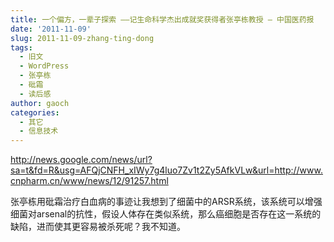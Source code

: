 ```yaml
---
title: 一个偏方，一辈子探索 ——记生命科学杰出成就奖获得者张亭栋教授 – 中国医药报
date: '2011-11-09'
slug: 2011-11-09-zhang-ting-dong
tags:
  - 旧文
  - WordPress
  - 张亭栋
  - 砒霜
  - 读后感
author: gaoch
categories:
  - 其它
  - 信息技术
---
```



<http://news.google.com/news/url?sa=t&fd=R&usg=AFQjCNFH_xIWy7g4luo7Zv1t2Zy5AfkVLw&url=http://www.cnpharm.cn/www/news/12/91257.html>

张亭栋用砒霜治疗白血病的事迹让我想到了细菌中的ARSR系统，该系统可以增强细菌对arsenal的抗性，假设人体存在类似系统，那么癌细胞是否存在这一系统的缺陷，进而使其更容易被杀死呢？我不知道。
